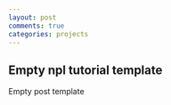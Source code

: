 ```yaml
---
layout: post
comments: true
categories: projects
---
```


## Empty npl tutorial template

Empty post template